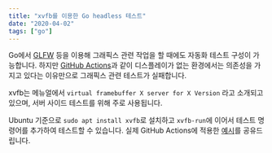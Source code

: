 ```yaml
---
title: "xvfb를 이용한 Go headless 테스트"
date: "2020-04-02"
tags: ["go"]
---
```


Go에서 [GLFW](https://github.com/go-gl/glfw) 등을 이용해 그래픽스 관련 작업을 할 때에도 자동화
테스트 구성이 가능합니다. 하지만 [GitHub Actions](https://github.com/features/actions)과 같이
디스플레이가 없는 환경에서는 의존성을 가지고 있다는 이유만으로 그래픽스 관련 테스트가 실패합니다.

xvfb는 메뉴얼에서 `virtual framebuffer X server for X Version` 라고 소개되고 있으며, 서버 사이드
테스트를 위해 주로 사용됩니다.

Ubuntu 기준으로 `sudo apt install xvfb`로 설치하고 `xvfb-run`에 이어서 테스트 명령어를 추가하여
테스트할 수 있습니다. 실제 GitHub Actions에 적용한 [예시](https://github.com/hueypark/marsettler/blob/dadbd044b1c2c6ce29ace6924b7bee5180660e9e/.github/workflows/benchmark.yml#L29)를
공유드립니다.
